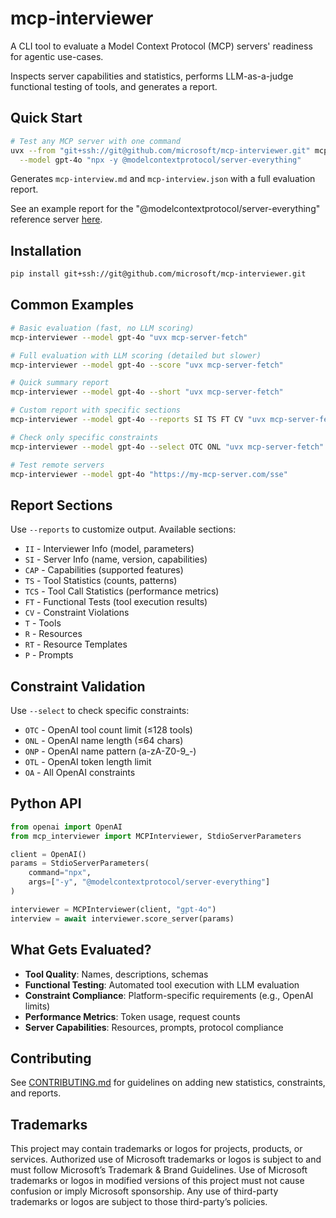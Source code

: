 # mcp-interviewer

A CLI tool to evaluate a Model Context Protocol (MCP) servers' readiness for agentic use-cases. 

Inspects server capabilities and statistics, performs LLM-as-a-judge functional testing of tools, and generates a report.

## Quick Start

```bash
# Test any MCP server with one command
uvx --from "git+ssh://git@github.com/microsoft/mcp-interviewer.git" mcp-interviewer \
  --model gpt-4o "npx -y @modelcontextprotocol/server-everything"
```

Generates `mcp-interview.md` and `mcp-interview.json` with a full evaluation report.

See an example report for the "@modelcontextprotocol/server-everything" reference server [here](./mcp-interview.md).

## Installation

```bash
pip install git+ssh://git@github.com/microsoft/mcp-interviewer.git
```

## Common Examples

```bash
# Basic evaluation (fast, no LLM scoring)
mcp-interviewer --model gpt-4o "uvx mcp-server-fetch"

# Full evaluation with LLM scoring (detailed but slower)
mcp-interviewer --model gpt-4o --score "uvx mcp-server-fetch"

# Quick summary report
mcp-interviewer --model gpt-4o --short "uvx mcp-server-fetch"

# Custom report with specific sections
mcp-interviewer --model gpt-4o --reports SI TS FT CV "uvx mcp-server-fetch"

# Check only specific constraints
mcp-interviewer --model gpt-4o --select OTC ONL "uvx mcp-server-fetch"

# Test remote servers
mcp-interviewer --model gpt-4o "https://my-mcp-server.com/sse"
```

## Report Sections

Use `--reports` to customize output. Available sections:

- `II` - Interviewer Info (model, parameters)
- `SI` - Server Info (name, version, capabilities)  
- `CAP` - Capabilities (supported features)
- `TS` - Tool Statistics (counts, patterns)
- `TCS` - Tool Call Statistics (performance metrics)
- `FT` - Functional Tests (tool execution results)
- `CV` - Constraint Violations
- `T` - Tools
- `R` - Resources
- `RT` - Resource Templates
- `P` - Prompts

## Constraint Validation

Use `--select` to check specific constraints:

- `OTC` - OpenAI tool count limit (≤128 tools)
- `ONL` - OpenAI name length (≤64 chars)
- `ONP` - OpenAI name pattern (a-zA-Z0-9_-)
- `OTL` - OpenAI token length limit
- `OA` - All OpenAI constraints

## Python API

```python
from openai import OpenAI
from mcp_interviewer import MCPInterviewer, StdioServerParameters

client = OpenAI()
params = StdioServerParameters(
    command="npx",
    args=["-y", "@modelcontextprotocol/server-everything"]
)

interviewer = MCPInterviewer(client, "gpt-4o")
interview = await interviewer.score_server(params)
```

## What Gets Evaluated?

- **Tool Quality**: Names, descriptions, schemas
- **Functional Testing**: Automated tool execution with LLM evaluation
- **Constraint Compliance**: Platform-specific requirements (e.g., OpenAI limits)
- **Performance Metrics**: Token usage, request counts
- **Server Capabilities**: Resources, prompts, protocol compliance

## Contributing

See [CONTRIBUTING.md](CONTRIBUTING.md) for guidelines on adding new statistics, constraints, and reports.

## Trademarks 

This project may contain trademarks or logos for projects, products, or services. Authorized use of Microsoft trademarks or logos is subject to and must follow Microsoft’s Trademark & Brand Guidelines. Use of Microsoft trademarks or logos in modified versions of this project must not cause confusion or imply Microsoft sponsorship. Any use of third-party trademarks or logos are subject to those third-party’s policies.